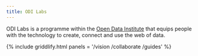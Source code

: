 ```yaml
---
title: ODI Labs
---
```


ODI Labs is a programme within the [Open Data Institute](http://theodi.org) that equips people with the technology to create, connect and use the web of data.

{% include griddlify.html panels = '/vision /collaborate /guides' %}
